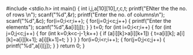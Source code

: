 #include <stdio.h>
int main()
{
    int i,j,a[10][10],r,c,t;
    printf("ENter the the no. of rows \n");
    scanf("%d",&r);
    printf("Enter the no. of columns\n");
    scanf("%d",&c);
    for(i=0;i<r;i++);
    {
        for(j=0;j<c;j++)
        {
            printf("Enter the elements");
            scanf("%d",&a[i][j]);
        }
    }
    t=0; 
    for (int i=0;i<r;i++) 
    { 
        for (int j=0;j<c;j++) 
        {
            for (int k=0;k<c-j-1;k++)
            { 
                if (a[i][k]>a[i][k+1]) 
                { 
                    t=a[i][k]; 
                    a[i][k]=a[i][k+1]; 
                    a[i][k+1]=t; 
                } 
            } 
        } 
    } 
    for(i=0;i<r;i++);
    {
        for(j=0;j<c;j++)
        {
            printf("%d",a[i][j]);
        }
    }
    return 0;
}
